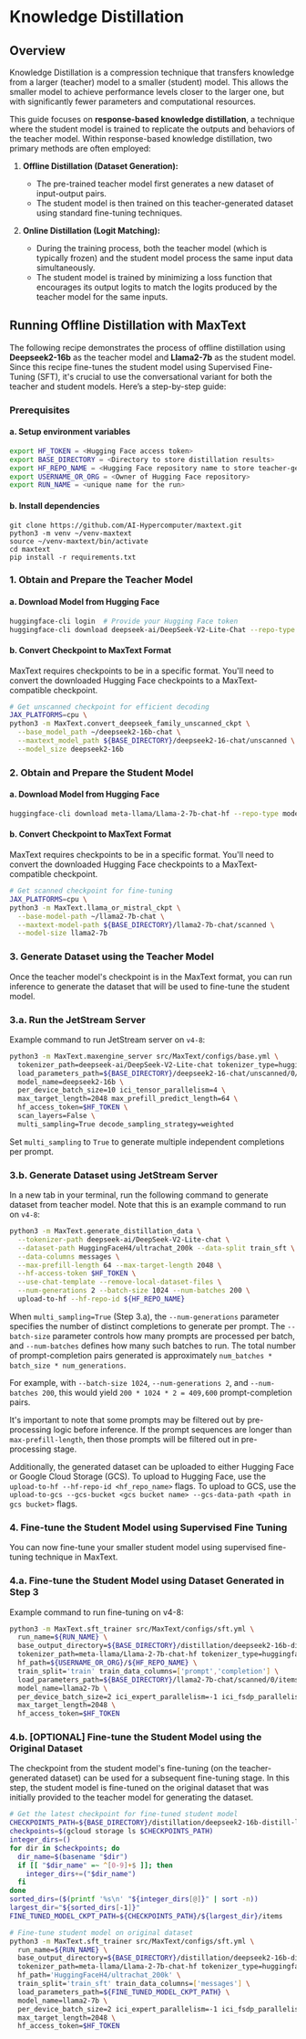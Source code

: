 <!--
 Copyright 2024 Google LLC

 Licensed under the Apache License, Version 2.0 (the "License");
 you may not use this file except in compliance with the License.
 You may obtain a copy of the License at

      https://www.apache.org/licenses/LICENSE-2.0

 Unless required by applicable law or agreed to in writing, software
 distributed under the License is distributed on an "AS IS" BASIS,
 WITHOUT WARRANTIES OR CONDITIONS OF ANY KIND, either express or implied.
 See the License for the specific language governing permissions and
 limitations under the License.
 -->

# Knowledge Distillation

## Overview
Knowledge Distillation is a compression technique that transfers knowledge from a larger (teacher) model to a smaller (student) model. This allows the smaller model to achieve performance levels closer to the larger one, but with significantly fewer parameters and computational resources.

This guide focuses on **response-based knowledge distillation**, a technique where the student model is trained to replicate the outputs and behaviors of the teacher model. Within response-based knowledge distillation, two primary methods are often employed:

1.  **Offline Distillation (Dataset Generation):**
    *   The pre-trained teacher model first generates a new dataset of input-output pairs.
    *   The student model is then trained on this teacher-generated dataset using standard fine-tuning techniques.

2.  **Online Distillation (Logit Matching):**
    *   During the training process, both the teacher model (which is typically frozen) and the student model process the same input data simultaneously.
    *   The student model is trained by minimizing a loss function that encourages its output logits to match the logits produced by the teacher model for the same inputs.

## Running Offline Distillation with MaxText

The following recipe demonstrates the process of offline distillation using **Deepseek2-16b** as the teacher model and **Llama2-7b** as the student model. Since this recipe fine-tunes the student model using Supervised Fine-Tuning (SFT), it's crucial to use the conversational variant for both the teacher and student models. Here’s a step-by-step guide:

### Prerequisites

#### a. Setup environment variables

```bash
export HF_TOKEN = <Hugging Face access token>
export BASE_DIRECTORY = <Directory to store distillation results>
export HF_REPO_NAME = <Hugging Face repository name to store teacher-generated dataset>
export USERNAME_OR_ORG = <Owner of Hugging Face repository>
export RUN_NAME = <unique name for the run>
```

#### b. Install dependencies

```
git clone https://github.com/AI-Hypercomputer/maxtext.git
python3 -m venv ~/venv-maxtext
source ~/venv-maxtext/bin/activate
cd maxtext
pip install -r requirements.txt
```

### 1. Obtain and Prepare the Teacher Model

#### a. Download Model from Hugging Face

```bash
huggingface-cli login  # Provide your Hugging Face token
huggingface-cli download deepseek-ai/DeepSeek-V2-Lite-Chat --repo-type model --local-dir ~/deepseek2-16b-chat
```

#### b. Convert Checkpoint to MaxText Format
MaxText requires checkpoints to be in a specific format. You'll need to convert the downloaded Hugging Face checkpoints to a MaxText-compatible checkpoint.

```bash
# Get unscanned checkpoint for efficient decoding
JAX_PLATFORMS=cpu \
python3 -m MaxText.convert_deepseek_family_unscanned_ckpt \
  --base_model_path ~/deepseek2-16b-chat \
  --maxtext_model_path ${BASE_DIRECTORY}/deepseek2-16-chat/unscanned \
  --model_size deepseek2-16b
```

### 2. Obtain and Prepare the Student Model

#### a. Download Model from Hugging Face

```bash
huggingface-cli download meta-llama/Llama-2-7b-chat-hf --repo-type model --local-dir ~/llama2-7b-chat
```

#### b. Convert Checkpoint to MaxText Format
MaxText requires checkpoints to be in a specific format. You'll need to convert the downloaded Hugging Face checkpoints to a MaxText-compatible checkpoint.

```bash
# Get scanned checkpoint for fine-tuning
JAX_PLATFORMS=cpu \
python3 -m MaxText.llama_or_mistral_ckpt \
  --base-model-path ~/llama2-7b-chat \
  --maxtext-model-path ${BASE_DIRECTORY}/llama2-7b-chat/scanned \
  --model-size llama2-7b
```

### 3. Generate Dataset using the Teacher Model
Once the teacher model's checkpoint is in the MaxText format, you can run inference to generate the dataset that will be used to fine-tune the student model.

### 3.a. Run the JetStream Server

Example command to run JetStream server on `v4-8`:

```bash
python3 -m MaxText.maxengine_server src/MaxText/configs/base.yml \
  tokenizer_path=deepseek-ai/DeepSeek-V2-Lite-chat tokenizer_type=huggingface \
  load_parameters_path=${BASE_DIRECTORY}/deepseek2-16-chat/unscanned/0/items \
  model_name=deepseek2-16b \
  per_device_batch_size=10 ici_tensor_parallelism=4 \
  max_target_length=2048 max_prefill_predict_length=64 \
  hf_access_token=$HF_TOKEN \
  scan_layers=False \
  multi_sampling=True decode_sampling_strategy=weighted
```

Set `multi_sampling` to `True` to generate multiple independent completions per prompt.


### 3.b. Generate Dataset using JetStream Server
In a new tab in your terminal, run the following command to generate dataset from teacher model. Note that this is an example command to run on `v4-8`:

```bash
python3 -m MaxText.generate_distillation_data \
  --tokenizer-path deepseek-ai/DeepSeek-V2-Lite-chat \
  --dataset-path HuggingFaceH4/ultrachat_200k --data-split train_sft \
  --data-columns messages \
  --max-prefill-length 64 --max-target-length 2048 \
  --hf-access-token $HF_TOKEN \
  --use-chat-template --remove-local-dataset-files \
  --num-generations 2 --batch-size 1024 --num-batches 200 \
  upload-to-hf --hf-repo-id ${HF_REPO_NAME}
```

When `multi_sampling=True` (Step 3.a), the `--num-generations` parameter specifies the number of distinct completions to generate per prompt. The `--batch-size` parameter controls how many prompts are processed per batch, and `--num-batches` defines how many such batches to run. The total number of prompt-completion pairs generated is approximately `num_batches * batch_size * num_generations`.

For example, with `--batch-size 1024`, `--num-generations 2`, and `--num-batches 200`, this would yield `200 * 1024 * 2 = 409,600` prompt-completion pairs.

It's important to note that some prompts may be filtered out by pre-processing logic before inference. If the prompt sequences are longer than `max-prefill-length`, then those prompts will be filtered out in pre-processing stage.

Additionally, the generated dataset can be uploaded to either Hugging Face or Google Cloud Storage (GCS). To upload to Hugging Face, use the `upload-to-hf --hf-repo-id <hf_repo_name>` flags. To upload to GCS, use the `upload-to-gcs --gcs-bucket <gcs bucket name> --gcs-data-path <path in gcs bucket>` flags.

### 4. Fine-tune the Student Model using Supervised Fine Tuning
You can now fine-tune your smaller student model using supervised fine-tuning technique in MaxText.

### 4.a. Fine-tune the Student Model using Dataset Generated in Step 3

Example command to run fine-tuning on v4-8:

```bash
python3 -m MaxText.sft_trainer src/MaxText/configs/sft.yml \
  run_name=${RUN_NAME} \
  base_output_directory=${BASE_DIRECTORY}/distillation/deepseek2-16b-distill-llama2-7b \
  tokenizer_path=meta-llama/Llama-2-7b-chat-hf tokenizer_type=huggingface \
  hf_path=${USERNAME_OR_ORG}/${HF_REPO_NAME} \
  train_split='train' train_data_columns=['prompt','completion'] \
  load_parameters_path=${BASE_DIRECTORY}/llama2-7b-chat/scanned/0/items \
  model_name=llama2-7b \
  per_device_batch_size=2 ici_expert_parallelism=-1 ici_fsdp_parallelism=4 \
  max_target_length=2048 \
  hf_access_token=$HF_TOKEN
```

### 4.b. **[OPTIONAL]** Fine-tune the Student Model using the Original Dataset

The checkpoint from the student model's fine-tuning (on the teacher-generated dataset) can be used for a subsequent fine-tuning stage. In this step, the student model is fine-tuned on the original dataset that was initially provided to the teacher model for generating the dataset.

```bash
# Get the latest checkpoint for fine-tuned student model
CHECKPOINTS_PATH=${BASE_DIRECTORY}/distillation/deepseek2-16b-distill-llama2-7b/${RUN_NAME}/checkpoints
checkpoints=$(gcloud storage ls $CHECKPOINTS_PATH)
integer_dirs=()
for dir in $checkpoints; do
  dir_name=$(basename "$dir")
  if [[ "$dir_name" =~ ^[0-9]+$ ]]; then
    integer_dirs+=("$dir_name")
  fi
done
sorted_dirs=($(printf '%s\n' "${integer_dirs[@]}" | sort -n))
largest_dir="${sorted_dirs[-1]}"
FINE_TUNED_MODEL_CKPT_PATH=${CHECKPOINTS_PATH}/${largest_dir}/items

# Fine-tune student model on original dataset
python3 -m MaxText.sft_trainer src/MaxText/configs/sft.yml \
  run_name=${RUN_NAME} \
  base_output_directory=${BASE_DIRECTORY}/distillation/deepseek2-16b-distill-llama2-7b \
  tokenizer_path=meta-llama/Llama-2-7b-chat-hf tokenizer_type=huggingface \
  hf_path='HuggingFaceH4/ultrachat_200k' \
  train_split='train_sft' train_data_columns=['messages'] \
  load_parameters_path=${FINE_TUNED_MODEL_CKPT_PATH} \
  model_name=llama2-7b \
  per_device_batch_size=2 ici_expert_parallelism=-1 ici_fsdp_parallelism=4 \
  max_target_length=2048 \
  hf_access_token=$HF_TOKEN
```
